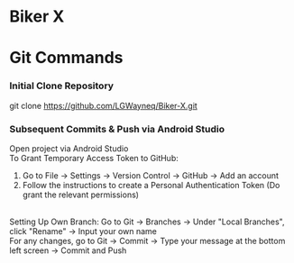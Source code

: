 # Biker X

# Git Commands

### Initial Clone Repository
git clone https://github.com/LGWayneq/Biker-X.git

### Subsequent Commits & Push via Android Studio
Open project via Android Studio
<br>
To Grant Temporary Access Token to GitHub:
<ol>
<li> Go to File -> Settings -> Version Control -> GitHub -> Add an account </li>
<li> Follow the instructions to create a Personal Authentication Token (Do grant the relevant permissions)</li>
</ol>
<br>
Setting Up Own Branch: Go to Git -> Branches -> Under "Local Branches", click "Rename" -> Input your own name
<br>
For any changes, go to Git -> Commit -> Type your message at the bottom left screen -> Commit and Push